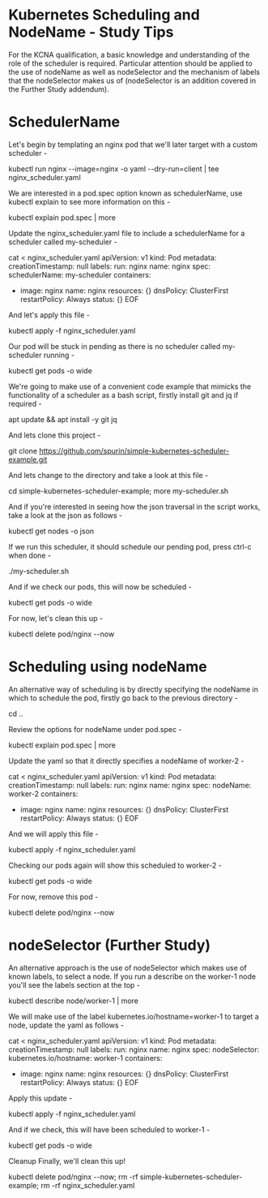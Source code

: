 # Kubernetes Scheduling and NodeName - Study Tips
For the KCNA qualification, a basic knowledge and understanding of the role of the scheduler is required. Particular attention should be applied to the use of nodeName as well as nodeSelector and the mechanism of labels that the nodeSelector makes us of (nodeSelector is an addition covered in the Further Study addendum).

# SchedulerName
Let's begin by templating an nginx pod that we'll later target with a custom scheduler -

kubectl run nginx --image=nginx -o yaml --dry-run=client | tee nginx_scheduler.yaml

We are interested in a pod.spec option known as schedulerName, use kubectl explain to see more information on this -

kubectl explain pod.spec | more

Update the nginx_scheduler.yaml file to include a schedulerName for a scheduler called my-scheduler -

cat <<EOF > nginx_scheduler.yaml
apiVersion: v1
kind: Pod
metadata:
  creationTimestamp: null
  labels:
    run: nginx
  name: nginx
spec:
  schedulerName: my-scheduler
  containers:
  - image: nginx
    name: nginx
    resources: {}
  dnsPolicy: ClusterFirst
  restartPolicy: Always
status: {}
EOF

And let's apply this file -

kubectl apply -f nginx_scheduler.yaml

Our pod will be stuck in pending as there is no scheduler called my-scheduler running -

kubectl get pods -o wide

We're going to make use of a convenient code example that mimicks the functionality of a scheduler as a bash script, firstly install git and jq if required -

apt update && apt install -y git jq

And lets clone this project -

git clone https://github.com/spurin/simple-kubernetes-scheduler-example.git

And lets change to the directory and take a look at this file -

cd simple-kubernetes-scheduler-example; more my-scheduler.sh

And if you're interested in seeing how the json traversal in the script works, take a look at the json as follows -

kubectl get nodes -o json

If we run this scheduler, it should schedule our pending pod, press ctrl-c when done -

./my-scheduler.sh

And if we check our pods, this will now be scheduled -

kubectl get pods -o wide

For now, let's clean this up -

kubectl delete pod/nginx --now


# Scheduling using nodeName
An alternative way of scheduling is by directly specifying the nodeName in which to schedule the pod, firstly go back to the previous directory -

cd ..

Review the options for nodeName under pod.spec -

kubectl explain pod.spec | more

Update the yaml so that it directly specifies a nodeName of worker-2 -

cat <<EOF > nginx_scheduler.yaml
apiVersion: v1
kind: Pod
metadata:
  creationTimestamp: null
  labels:
    run: nginx
  name: nginx
spec:
  nodeName: worker-2
  containers:
  - image: nginx
    name: nginx
    resources: {}
  dnsPolicy: ClusterFirst
  restartPolicy: Always
status: {}
EOF

And we will apply this file -

kubectl apply -f nginx_scheduler.yaml

Checking our pods again will show this scheduled to worker-2 -

kubectl get pods -o wide

For now, remove this pod -

kubectl delete pod/nginx --now


# nodeSelector (Further Study)
An alternative approach is the use of nodeSelector which makes use of known labels, to select a node. If you run a describe on the worker-1 node you'll see the labels section at the top -

kubectl describe node/worker-1 | more

We will make use of the label kubernetes.io/hostname=worker-1 to target a node, update the yaml as follows -

cat <<EOF > nginx_scheduler.yaml
apiVersion: v1
kind: Pod
metadata:
  creationTimestamp: null
  labels:
    run: nginx
  name: nginx
spec:
  nodeSelector:
    kubernetes.io/hostname: worker-1
  containers:
  - image: nginx
    name: nginx
    resources: {}
  dnsPolicy: ClusterFirst
  restartPolicy: Always
status: {}
EOF

Apply this update -

kubectl apply -f nginx_scheduler.yaml

And if we check, this will have been scheduled to worker-1 -

kubectl get pods -o wide

Cleanup
Finally, we'll clean this up!

kubectl delete pod/nginx --now; rm -rf simple-kubernetes-scheduler-example; rm -rf nginx_scheduler.yaml

